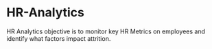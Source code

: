 # HR-Analytics
HR Analytics objective is to monitor key HR Metrics on employees and identify what factors impact attrition.
